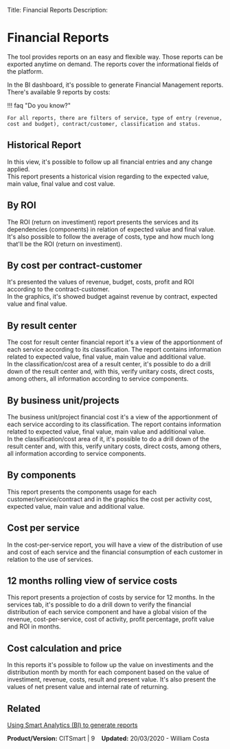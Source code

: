 Title: Financial Reports
Description:

# Financial Reports

The tool provides reports on an easy and flexible way. Those reports can be exported anytime on demand. The reports cover the informational fields of the platform.  

In the BI dashboard, it's possible to generate Financial Management reports.  
There's available 9 reports by costs: 

!!! faq "Do you know?"

    For all reports, there are filters of service, type of entry (revenue, cost and budget), contract/customer, classification and status.

## Historical Report

In this view, it's possible to follow up all financial entries and any change applied.  
This report presents a historical vision regarding to the expected value, main value, final value and cost value.

## By ROI

The ROI (return on investiment) report presents the services and its dependencies (components) in relation of expected value and final value. It's also possible to follow the average of costs, type and how much long that'll be the ROI (return on investiment). 

## By cost per contract-customer

It's presented the values of revenue, budget, costs, profit and ROI according to the contract-customer.  
In the graphics, it's showed budget against revenue by contract, expected value and final value.

## By result center

The cost for result center financial report it's a view of the apportionment of each service according to its classification. The report contains information related to expected value, final value, main value and additional value.   
In the classification/cost area of a result center, it's possible to do a drill down of the result center and, with this, verify unitary costs, direct costs, among others, all information according to service components.

## By business unit/projects

The business unit/project financial cost it's a view of the apportionment of each service according to its classification. The report contains information related to expected value, final value, main value and additional value.   
In the classification/cost area of it, it's possible to do a drill down of the result center and, with this, verify unitary costs, direct costs, among others, all information according to service components.

## By components

This report presents the components usage for each customer/service/contract and in the graphics the cost per activity cost, expected value, main value and additional value.

## Cost per service

In the cost-per-service report, you will have a view of the distribution of use and cost of each service and the financial consumption of each customer in relation to the use of services.

## 12 months rolling view of service costs 

This report presents a projection of costs by service for 12 months. In the services tab, it's possible to do a drill down to verify the financial distribution of each service component and have a global vision of the revenue, cost-per-service, cost of activity, profit percentage, profit value and ROI in months.

## Cost calculation and price

In this reports it's possible to follow up the value on investiments and the distribution month by month for each component based on the value of investiment, revenue, costs, result and present value. It's also present the values of net present value and internal rate of returning.

## Related 

[Using Smart Analytics (BI) to generate reports](https://documentation.run2biz.com/en-us/4biz-helium/additional-features/smart-analytics/use-bi-solution.html)

<b>Product/Version:</b> CITSmart | 9 &nbsp;&nbsp;
    <b>Updated:</b> 20/03/2020 - William Costa




